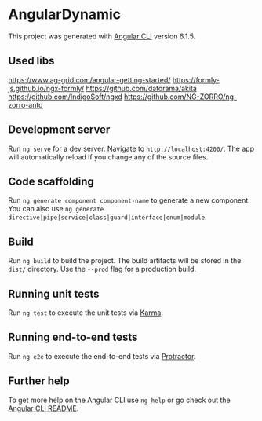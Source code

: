 # AngularDynamic

This project was generated with [Angular CLI](https://github.com/angular/angular-cli) version 6.1.5.

## Used libs
https://www.ag-grid.com/angular-getting-started/
https://formly-js.github.io/ngx-formly/
https://github.com/datorama/akita
https://github.com/IndigoSoft/ngxd
https://github.com/NG-ZORRO/ng-zorro-antd

## Development server

Run `ng serve` for a dev server. Navigate to `http://localhost:4200/`. The app will automatically reload if you change any of the source files.

## Code scaffolding

Run `ng generate component component-name` to generate a new component. You can also use `ng generate directive|pipe|service|class|guard|interface|enum|module`.

## Build

Run `ng build` to build the project. The build artifacts will be stored in the `dist/` directory. Use the `--prod` flag for a production build.

## Running unit tests

Run `ng test` to execute the unit tests via [Karma](https://karma-runner.github.io).

## Running end-to-end tests

Run `ng e2e` to execute the end-to-end tests via [Protractor](http://www.protractortest.org/).

## Further help

To get more help on the Angular CLI use `ng help` or go check out the [Angular CLI README](https://github.com/angular/angular-cli/blob/master/README.md).
